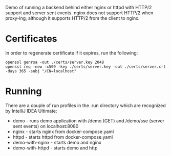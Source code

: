 Demo of running a backend behind either nginx or httpd with HTTP/2 support and server sent events. nginx does not 
support HTTP/2 when proxy-ing, although it supports HTTP/2 from the client to nginx.

# Certificates

In order to regenerate certificate if it expires, run the following:
```shell
openssl genrsa -out ./certs/server.key 2048
openssl req -new -x509 -key ./certs/server.key -out ./certs/server.crt -days 365 -subj "/CN=localhost"
```

# Running
There are a couple of run profiles in the .run directory which are recognized by IntelliJ IDEA Ultimate:
- demo - runs demo application with /demo (GET) and /demo/sse (server sent events) on localhost:8080
- nginx - starts nginx from docker-compose.yaml
- httpd - starts httpd from docker-compose.yaml
- demo-with-nginx - starts demo and nginx
- demo-with-httpd - starts demo and http